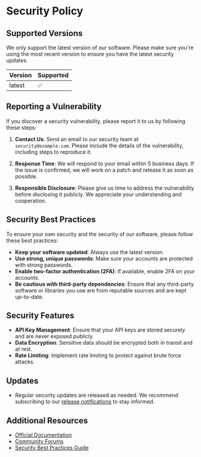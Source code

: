 # Security Policy

## Supported Versions

We only support the latest version of our software. Please make sure you're using the most recent version to ensure you have the latest security updates.

| Version | Supported          |
| ------- | ------------------ |
| latest  | :white_check_mark:  |

## Reporting a Vulnerability

If you discover a security vulnerability, please report it to us by following these steps:

1. **Contact Us**: Send an email to our security team at `security@example.com`. Please include the details of the vulnerability, including steps to reproduce it.

2. **Response Time**: We will respond to your email within 5 business days. If the issue is confirmed, we will work on a patch and release it as soon as possible.

3. **Responsible Disclosure**: Please give us time to address the vulnerability before disclosing it publicly. We appreciate your understanding and cooperation.

## Security Best Practices

To ensure your own security and the security of our software, please follow these best practices:

- **Keep your software updated**: Always use the latest version.
- **Use strong, unique passwords**: Make sure your accounts are protected with strong passwords.
- **Enable two-factor authentication (2FA)**: If available, enable 2FA on your accounts.
- **Be cautious with third-party dependencies**: Ensure that any third-party software or libraries you use are from reputable sources and are kept up-to-date.

## Security Features

- **API Key Management**: Ensure that your API keys are stored securely and are never exposed publicly.
- **Data Encryption**: Sensitive data should be encrypted both in transit and at rest.
- **Rate Limiting**: Implement rate limiting to protect against brute force attacks.

## Updates

- Regular security updates are released as needed. We recommend subscribing to our [release notifications](#) to stay informed.

## Additional Resources

- [Official Documentation](#)
- [Community Forums](#)
- [Security Best Practices Guide](#)

